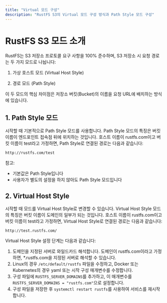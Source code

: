 ```yaml
---
title: "Virtual 모드 구성"
description: "RustFS S3의 Virtual 모드 구성 방식과 Path Style 모드 구성"
---
```


# RustFS S3 모드 소개

RustFS는 S3 저장소 프로토콜 요구 사항을 100% 준수하며, S3 저장소 시 요청 경로는 두 가지 모드로 나뉩니다:

1. 가상 호스트 모드 (Virtual Host Style)

2. 경로 모드 (Path Style)

이 두 모드의 핵심 차이점은 저장소 버킷(Bucket)의 이름을 요청 URL에 배치하는 방식에 있습니다.


## 1. Path Style 모드

시작할 때 기본적으로 Path Style 모드를 사용합니다. Path Style 모드의 특징은 버킷 이름이 엔드포인트 접속점 뒤에 위치하는 것입니다. 호스트 이름이 rustfs.com이고 버킷 이름이 test라고 가정하면, Path Style로 연결된 경로는 다음과 같습니다:

~~~
http://rustfs.com/test
~~~

참고:
- 기본값은 Path Style입니다
- 사용자가 별도의 설정을 하지 않아도 Path Style 모드입니다


## 2. Virtual Host Style


시작할 때 모드를 Virtual Host Style로 변경할 수 있습니다. Virtual Host Style 모드의 특징은 버킷 이름이 도메인의 일부가 되는 것입니다. 호스트 이름이 rustfs.com이고 버킷 이름이 test라고 가정하면, Virtual Host Style로 연결된 경로는 다음과 같습니다:

~~~
http://test.rustfs.com/
~~~


Virtual Host Style 설정 단계는 다음과 같습니다:

1. 도메인을 지정된 서버로 와일드카드 해석합니다. 도메인이 rustfs.com이라고 가정하면, *.rustfs.com을 지정된 서버로 해석할 수 있습니다.
2. Linux의 경우 `/etc/default/rustfs` 파일을 수정하고, Docker 또는 Kubernetes의 경우 yaml 또는 시작 구성 매개변수를 수정합니다.
3. 구성 파일에 `RUSTFS_SERVER_DOMAINS`를 추가하고, 이 매개변수를 `RUSTFS_SERVER_DOMAINS = "rustfs.com"`으로 설정합니다.
4. 구성 파일을 저장한 후 `systemctl restart rustfs`를 사용하여 서비스를 재시작합니다.
